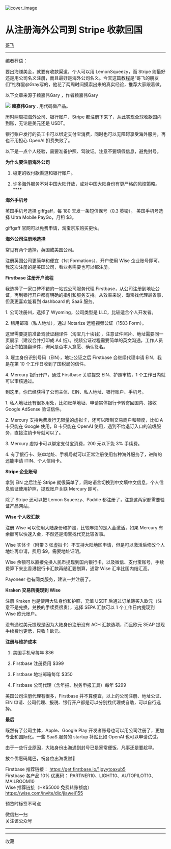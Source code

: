 ![cover_image](https://mmbiz.qpic.cn/mmbiz_jpg/uaOubFfIayrx4C2rUdBibxkUTWb6GWsoD1WKKW40Wb3R2o9SgA6Q6RdljzyFwrvZcbhwgb9fvpfayhBAHWpIwTQ/0?wx_fmt=jpeg)

#  从注册海外公司到 Stripe 收款回国

[ 哥飞 ](javascript:void\(0\);)

__ _ _ _ _

编者荐语：

要出海赚美金，就要有收款渠道，个人可以用 LemonSqueezy，而 Stripe
则最好还是用公司名义注册，而且最好是海外公司名义。今天这篇教程是“哥飞的朋友们”社群里@Gray写的，他花了两周时间摸索出来的真实经验，推荐大家跟着做。

以下文章来源于赖嘉伟Gary  ，作者赖嘉伟Gary

![](http://wx.qlogo.cn/mmhead/Q3auHgzwzM7Vd8lPYlAK3NicHe505lvbvib1J3DBCcJWnfWU0k8TEhMg/0)
**赖嘉伟Gary** .  用代码做产品。

历时两周把海外公司、银行账户、Stripe 都注册下来了，从此实现全球收款国内到账，无论是美元还是 USDT。

银行账户发行的员工卡可以绑定支付宝消费，同时也可以无障碍享受海外服务，再也不用担心 OpenAI 扣费失败了。

以下是一点个人经验，需要准备护照、驾驶证。注意不要填假信息，避免封号。

**为什么要注册海外公司**

  1. 稳定的收付款渠道和银行账户。 

  2. 许多海外服务不对中国大陆开放，或对中国大陆身份有更严格的风控策略。  ****

**海外手机号**

英国手机号选择 giffgaff，每 180 天发一条短信保号（0.3 英镑）。  美国手机号选择 Ultra Mobile PayGo，月租 $3。

giffgaff 官网可以免费申请，淘宝京东购买更快。

**海外公司注册地选择**

常见有两个选择，英国或美国公司。

注册英国公司更简单和便宜（1st Formations），开户使用 Wise 企业账号即可。我这次注册的是美国公司，看业务需要也可以都注册。

**Firstbase 注册开户流程**

我选择了一家口碑不错的一站式公司服务代理
Firstbase，从公司注册到地址公证，再到银行开户都有明确的指引和服务支持。从效率来说，淘宝找代理最省事，但我更喜欢能看到 dashboard 的
SaaS 服务。

1\. 公司注册州，选择了 Wyoming，公司类型是 LLC，比较适合个人开发者。

2\. 租用邮箱（私人地址），通过 Notarize 远程视频公证（1583 Form）。

这里需要提前准备驾驶证翻译件（淘宝几十块钱），注意证件照片、地址需要同一页展示（建议合并打印成 A4
纸）。视频公证过程需要简单的英文沟通，工作人员会让你拍摄翻译件，询问是否本人意愿、确认签名。

3\. 雇主身份识别号码（EIN），地址公证之后 Firstbase 会继续代理申请 EIN，我是在第 10 个工作日收到了国税局的信件。

4\. Mercury 银行开户，通过 Firstbase 关联提交 EIN、护照审核，1 个工作日内就可以审核通过。

到这里，你已经获得了公司主体、EIN、私人地址、银行账户、手机号。

1\. 私人地址还有很多用处，比如账单地址、申请实体银行卡转寄回国内、接收 Google AdSense 验证信件。

2\. Mercury 支持免费发行无限量的虚拟卡，还可以限制交易商户和额度，比如 A 卡只能在 Google 使用，B 卡只能在 OpenAI
使用，遇到不给退订入口的流氓服务，直接注销卡号就可以了。

3\. Mercury 虚拟卡可以绑定支付宝消费，200 元以下免 3% 手续费。

4\. 有了银行卡、账单地址、手机号就可以正常注册使用各种海外服务了，进阶的还能申请 ITIN、个人信用卡。

**Stripe 企业账号**

拿到 EIN 之后注册 Stripe 就很简单了，网站语言切换到中文填中文信息，个人信息验证使用护照，提现账户关联 Mercury 即可。

除了 Stripe 还可以把 Lemon Squeezy、Paddle 都注册了，注意这两家都需要验证产品网站。

**Wise 个人收汇款**

注册 Wise 可以使用大陆身份和护照，比较麻烦的是入金激活，如果 Mercury 有余额可以快速入金，不然还是淘宝找代充比较省事。

Wise 实体卡（附带 3 张虚拟卡）不支持大陆地区申请，但是可以激活后修改个人地址再申请，费用 $9，需要地址证明。

Wise 余额可以直接兑换人民币提现到国内银行卡，以及微信、支付宝账号，手续费算下来比香港银行卡汇款再结汇要划算，通常 Wise 汇率比国内结汇高。

Payoneer 也有同类服务，建议一并注册了。

**Kraken 交易所提现到 Wise**

注册 Kraken 也是使用大陆身份和护照，充值 USDT 后通过订单簿买入欧元（注意不是兑换，兑换的手续费很贵），选择 SEPA 汇款可以 1
个工作日内提现到 Wise 欧元账户。

没有通过美元提现是因为大陆身份注册没有 ACH 汇款选项，而且欧元 SEAP 提现手续费也更低，只收 1 欧元。

**注册与维护成本**

  1. 美国手机号每年 $36 

  2. Firstbase 注册费用 $399 

  3. Firstbase 地址邮箱每年 $350 

  4. Firstbase 公司代理（含年报、税务申报工具）每年 $299 

  

美国公司注册代理有很多，Firstbase 并不算便宜，以上的公司注册、地址公证、EIN
申请、公司代理、报税、银行开户都是可以分别找代理或自助，可以自行选择。  

**最后**

既然有了公司主体，Apple、Google Play 开发者账号也可以用公司注册了，更加专业和国际化。一些 SaaS 服务的 startup 补贴比如
OpenAI 也可以申请试试。

由于一些行业原因，大陆身份出海遇到封号已是家常便饭，凡事还是要趁早。

放个优惠码尾巴，祝各位出海发财🎉

Firstbase 推荐链接：  https://get.firstbase.io/1jqyytoaxub5  
Firstbase 各产品 10% 优惠码：  PARTNER10、LIGHT10、AUTOPILOT10、MAILROOM10  
Wise 推荐链接（HK$5000 免费转账额度）  https://wise.com/invite/dic/jiaweil155

预览时标签不可点

微信扫一扫  
关注该公众号





****



****



  收藏

